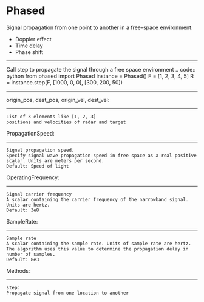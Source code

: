 # Phased
Signal propagation from one point to another in a free-space environment.
* Doppler effect
* Time delay
* Phase shift
***
Call step to propagate the signal through a free space environment
.. code:: python
	from phased import Phased
	instance = Phased()
	F = [1, 2, 3, 4, 5]
	R = instance.step(F, [1000, 0, 0], [300, 200, 50])
***
origin_pos, dest_pos, origin_vel, dest_vel:
__________________________________________
	List of 3 elements like [1, 2, 3]
	positions and velocities of radar and target

PropagationSpeed:
________________
	Signal propagation speed.
  	Specify signal wave propagation speed in free space as a real positive scalar. Units are meters per second.
  	Default: Speed of light

OperatingFrequency:
__________________
	Signal carrier frequency
  	A scalar containing the carrier frequency of the narrowband signal. Units are hertz.
  	Default: 3e8
SampleRate:
__________
	Sample rate
	A scalar containing the sample rate. Units of sample rate are hertz.
	The algorithm uses this value to determine the propagation delay in number of samples.
	Default: 8e3
Methods:
_______
	step:
	Propagate signal from one location to another
